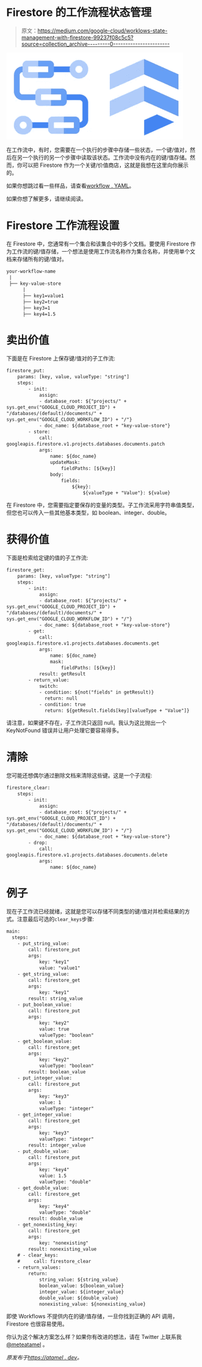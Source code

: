 # Firestore 的工作流程状态管理

> 原文：<https://medium.com/google-cloud/worklows-state-management-with-firestore-99237f08c5c5?source=collection_archive---------0----------------------->

![](img/389a10c88fa8e4633dcdde767b36c39b.png)

在工作流中，有时，您需要在一个执行的步骤中存储一些状态，一个键/值对，然后在另一个执行的另一个步骤中读取该状态。工作流中没有内在的键/值存储。然而，你可以把 Firestore 作为一个关键/价值商店，这就是我想在这里向你展示的。

如果你想跳过看一些样品，请查看[workflow . YAML](https://github.com/GoogleCloudPlatform/workflows-demos/blob/master/state-management-firestore/workflow.yaml)。

如果你想了解更多，请继续阅读。

# Firestore 工作流程设置

在 Firestore 中，您通常有一个集合和该集合中的多个文档。要使用 Firestore 作为工作流的键/值存储，一个想法是使用工作流名称作为集合名称，并使用单个文档来存储所有的键/值对。

```
your-workflow-name
 |
 ├── key-value-store
      |
      ├── key1=value1
      ├── key2=true
      ├── key3=1
      ├── key4=1.5
```

# 卖出价值

下面是在 Firestore 上保存键/值对的子工作流:

```
firestore_put:
    params: [key, value, valueType: "string"]
    steps:
        - init:
            assign:
            - database_root: ${"projects/" + sys.get_env("GOOGLE_CLOUD_PROJECT_ID") + "/databases/(default)/documents/" + sys.get_env("GOOGLE_CLOUD_WORKFLOW_ID") + "/"}
            - doc_name: ${database_root + "key-value-store"}
        - store:
            call: googleapis.firestore.v1.projects.databases.documents.patch
            args:
                name: ${doc_name}
                updateMask:
                    fieldPaths: [${key}]
                body:
                    fields:
                        ${key}:
                            ${valueType + "Value"}: ${value}
```

在 Firestore 中，您需要指定要保存的变量的类型。子工作流采用字符串值类型，但您也可以传入一些其他基本类型，如 boolean、integer、double。

# 获得价值

下面是检索给定键的值的子工作流:

```
firestore_get:
    params: [key, valueType: "string"]
    steps:
        - init:
            assign:
            - database_root: ${"projects/" + sys.get_env("GOOGLE_CLOUD_PROJECT_ID") + "/databases/(default)/documents/" + sys.get_env("GOOGLE_CLOUD_WORKFLOW_ID") + "/"}
            - doc_name: ${database_root + "key-value-store"}
        - get:
            call: googleapis.firestore.v1.projects.databases.documents.get
            args:
                name: ${doc_name}
                mask:
                    fieldPaths: [${key}]
            result: getResult
        - return_value:
            switch:
            - condition: ${not("fields" in getResult)}
              return: null
            - condition: true
              return: ${getResult.fields[key][valueType + "Value"]}
```

请注意，如果键不存在，子工作流只返回 null。我认为这比抛出一个 KeyNotFound 错误并让用户处理它要容易得多。

# 清除

您可能还想偶尔通过删除文档来清除这些键。这是一个子流程:

```
firestore_clear:
    steps:
        - init:
            assign:
            - database_root: ${"projects/" + sys.get_env("GOOGLE_CLOUD_PROJECT_ID") + "/databases/(default)/documents/" + sys.get_env("GOOGLE_CLOUD_WORKFLOW_ID") + "/"}
            - doc_name: ${database_root + "key-value-store"}
        - drop:
            call: googleapis.firestore.v1.projects.databases.documents.delete
            args:
                name: ${doc_name}
```

# 例子

现在子工作流已经就绪，这就是您可以存储不同类型的键/值对并检索结果的方式。注意最后可选的`clear_keys`步骤:

```
main:
  steps:
    - put_string_value:
        call: firestore_put
        args:
            key: "key1"
            value: "value1"
    - get_string_value:
        call: firestore_get
        args:
            key: "key1"
        result: string_value
    - put_boolean_value:
        call: firestore_put
        args:
            key: "key2"
            value: true
            valueType: "boolean"
    - get_boolean_value:
        call: firestore_get
        args:
            key: "key2"
            valueType: "boolean"
        result: boolean_value
    - put_integer_value:
        call: firestore_put
        args:
            key: "key3"
            value: 1
            valueType: "integer"
    - get_integer_value:
        call: firestore_get
        args:
            key: "key3"
            valueType: "integer"
        result: integer_value
    - put_double_value:
        call: firestore_put
        args:
            key: "key4"
            value: 1.5
            valueType: "double"
    - get_double_value:
        call: firestore_get
        args:
            key: "key4"
            valueType: "double"
        result: double_value
    - get_nonexisting_key:
        call: firestore_get
        args:
            key: "nonexisting"
        result: nonexisting_value
    # - clear_keys:
    #     call: firestore_clear
    - return_values:
        return:
            string_value: ${string_value}
            boolean_value: ${boolean_value}
            integer_value: ${integer_value}
            double_value: ${double_value}
            nonexisting_value: ${nonexisting_value}
```

即使 Workflows 不提供内在的键/值存储，一旦你找到正确的 API 调用，Firestore 也很容易使用。

你认为这个解决方案怎么样？如果你有改进的想法，请在 Twitter 上联系我 [@meteatamel](https://twitter.com/meteatamel) 。

*原发布于*[*https://atamel . dev*](https://atamel.dev/posts/2022/04-08_workflows_state_firestore/)*。*